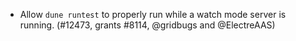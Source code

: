 - Allow `dune runtest` to properly run while a watch mode server is running.
  (#12473, grants #8114, @gridbugs and @ElectreAAS)
